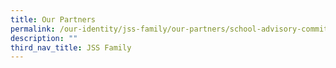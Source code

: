 ```yaml
---
title: Our Partners
permalink: /our-identity/jss-family/our-partners/school-advisory-committee/
description: ""
third_nav_title: JSS Family
---
```


